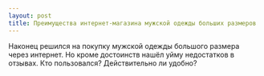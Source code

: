 ```yaml
---
layout: post 
title: Преимущества интернет-магазина мужской одежды больших размеров 
--- 
```

Наконец решился на покупку мужской одежды большого размера через интернет. Но кроме достоинств нашёл уйму недостатков в отзывах. Кто пользовался? Действительно ли удобно?
